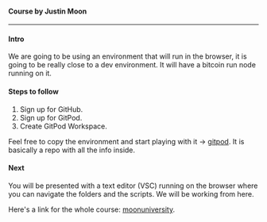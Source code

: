 #### Course by Justin Moon
---

#### Intro

We are going to be using an environment that will run in the browser, it is going to be really close to a dev environment. It will have a bitcoin run node running on it. 
<br/>

#### Steps to follow
1. Sign up for GitHub.
2. Sign up for GitPod.
3. Create GitPod Workspace.

Feel free to copy the environment and start playing with it -> [gitpod](https://gitpod.io/#https://github.com/justinmoon/exercises). It is basically a repo with all the info inside.
<br/>

#### Next

You will be presented with a text editor (VSC) running on the browser where you can navigate the folders and the scripts. We will be working from here.
<br/>

Here's a link for the whole course: [moonuniversity](https://mooniversity.io/courses/learn-to-code/setup).

